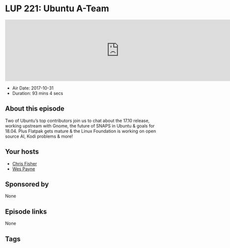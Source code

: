 # LUP 221: Ubuntu A-Team

<iframe src="https://player.fireside.fm/v2/RUkczH-V+NjKC0ThZ?theme=dark" width="740" height="200" frameborder="0" scrolling="no"></iframe>

* Air Date: 2017-10-31
* Duration: 93 mins 4 secs

## About this episode

Two of Ubuntu’s top contributors join us to chat about the 17.10 release, working upstream with Gnome, the future of SNAPS in Ubuntu & goals for 18.04. Plus Flatpak gets mature & the Linux Foundation is working on open source AI, Kodi problems & more!

## Your hosts
* [Chris Fisher](https://linuxunplugged.com/hosts/chrislas)
* [Wes Payne](https://linuxunplugged.com/hosts/wes)

## Sponsored by

None



## Episode links

None



## Tags

